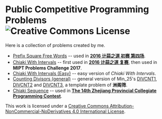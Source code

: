 # Public Competitive Programming Problems ![Creative Commons License](https://i.creativecommons.org/l/by-nc-nd/4.0/80x15.png)

Here is a collection of problems created by me.

+ [Prefix Square Free Words](http://www.spoj.com/problems/PSFWORDS) -- used in **[2016 计蒜之道 初赛 第四场](https://www.jisuanke.com/contest/390)**.
+ [Chiaki With Intervals](http://www.spoj.com/problems/INTDSET) -- first used in **[2016 计蒜之道 复赛](https://www.jisuanke.com/contest/397)**, then used in **MIPT Problems Challenge 2017**.
+ [Chiaki With Intervals (Easy)](http://www.spoj.com/problems/INTDSET) -- easy version of *Chiaki With Intervals*.
+ [Counting Divisors (general)](http://www.spoj.com/problems/DIVCNTK) -- general version of Min_25's [DIVCNT1](http://www.spoj.com/problems/DIVCNT1), [DIVCNT2](http://www.spoj.com/problems/DIVCNT2) and [DIVCNT3](http://www.spoj.com/problems/DIVCNT3), a template problem of **洲阁筛**.
+ [Chiaki Sequence](http://www.spoj.com/problems/A001856/) -- used in **[The 14th Zhejiang Provincial Collegiate Programming Contest](http://acm.zju.edu.cn/onlinejudge/showContestProblems.do?contestId=364)**.

This work is licensed under a [Creative Commons Attribution-NonCommercial-NoDerivatives 4.0 International License](http://creativecommons.org/licenses/by-nc-nd/4.0/).